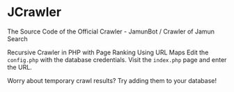 # JCrawler
The Source Code of the Official Crawler - JamunBot / Crawler of Jamun Search


Recursive Crawler in PHP with Page Ranking Using URL Maps
Edit the `config.php` with the database credentials.
Visit the `index.php` page and enter the URL.

Worry about temporary crawl results? Try adding them to your database!
